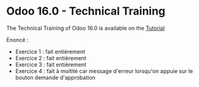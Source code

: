 # Odoo 16.0 - Technical Training

The Technical Training of Odoo 16.0 is available on the
[Tutorial](https://www.odoo.com/documentation/master/developer/howtos/rdtraining.html)

Enoncé :

- Exercice 1 : fait entièrement
- Exercice 2 : fait entièrement
- Exercice 3 : fait entièrement
- Exercice 4 : fait à moitité car message d'erreur lorsqu'on appuie sur le bouton demande d'approbation
